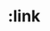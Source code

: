 ---
title: ":link"
category: css
keywords: pseudo-class
last_test_date: "2019-10-23"
test_url: "/tests/css-selectors-pseudo-classes.html"
test_results_url: "https://app.emailonacid.com/app/acidtest/cl8ZYgIGE372fkVVuJkwNJDd7B4JUpo23Nz6qANcSlRUA/list"
stats: {
    apple-mail: {
        macos: {
            "12.4":"y"
        },
        ios: {
            "13.1":"y"
        }
    },
    gmail: {
        desktop-webmail: {
            "2019-10":"n"
        },
        ios: {
            "2019-10":"n"
        },
        android: {
            "2019-10":"n"
        },
        mobile-webmail: {
            "2020-02": "n"
        }
    },
    orange: {
        desktop-webmail: {
            "2019-10":"y",
            "2021-03":"y"
        },
        ios: {
            "2019-10":"y"
        },
        android: {
            "2019-10":"y"
        }
    },
    outlook: {
        windows: {
            "2003":"y",
            "2007":"y",
            "2010":"y",
            "2013":"y",
            "2016":"y",
            "2019":"y"
        },
        windows-mail: {
            "2019-10":"y"
        },
        macos: {
            "2011":"y",
            "2016":"y"
        },
        outlook-com: {
            "2019-10":"y"
        },
        ios: {
            "2.51.1":"y",
            "4.7.1":"y"
        },
        android: {
            "2019-10":"y"
        }
    },
    samsung-email: {
        android: {
            "6.0":"y"
        }
    },
    sfr: {
        desktop-webmail: {
            "2019-10":"y"
        },
        ios: {
            "2019-10":"n"
        },
        android: {
            "2019-10":"n"
        }
    },
    thunderbird: {
        macos: {
            "60.3":"y"
        }
    },
    aol: {
        desktop-webmail: {
            "2019-10":"y"
        },
        ios: {
            "2019-10":"y"
        },
        android: {
            "2019-10":"y"
        }
    },
    yahoo: {
        desktop-webmail: {
            "2019-10":"y"
        },
        ios: {
            "2019-10":"y"
        },
        android: {
            "2019-10":"y"
        }
    },
    protonmail: {
        desktop-webmail: {
            "2020-03":"n"
        },
        ios: {
            "2020-03":"n"
        },
        android: {
            "2020-03":"y"
        }
    },
    hey: {
        desktop-webmail: {
            "2020-06":"y"
        }
    },
    mail-ru: {
        desktop-webmail: {
            "2020-10":"n"
        }
    },
    fastmail: {
        desktop-webmail: {
            "2021-07": "y"
        }
    },
    laposte: {
        desktop-webmail: {
            "2021-08": "y"
        }
    },
    gmx: {
        desktop-webmail: {
            "2022-07": "y"
        },
        ios: {
            "2022-07": "y"
        },
        android: {
            "2022-07": "y"
        }
    },
    web-de: {
        desktop-webmail: {
            "2022-07": "y"
        },
        ios: {
            "2022-07": "y"
        },
        android: {
            "2022-07": "y"
        }
    },
    ionos-1and1: {
        desktop-webmail: {
            "2022-07": "y"
        },
        android: {
            "2022-07": "y"
        }
    }
}
links: {
    "Can I use: :link":"https://caniuse.com/#feat=mdn-css_selectors_link",
    "MDN: :link":"https://developer.mozilla.org/en-US/docs/Web/CSS/:link"
}
---